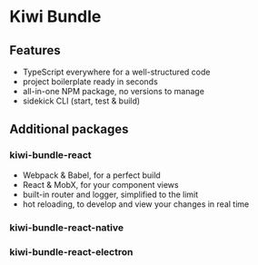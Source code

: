 # Kiwi Bundle

## Features
- TypeScript everywhere for a well-structured code
- project boilerplate ready in seconds
- all-in-one NPM package, no versions to manage
- sidekick CLI (start, test & build)

## Additional packages

### kiwi-bundle-react
- Webpack & Babel, for a perfect build
- React & MobX, for your component views
- built-in router and logger, simplified to the limit
- hot reloading, to develop and view your changes in real time

### kiwi-bundle-react-native

### kiwi-bundle-react-electron
